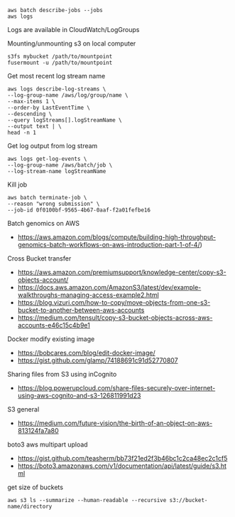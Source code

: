     aws batch describe-jobs --jobs
    aws logs

Logs are available in CloudWatch/LogGroups

Mounting/unmounting s3 on local computer

    s3fs mybucket /path/to/mountpoint
    fusermount -u /path/to/mountpoint

Get most recent log stream name

    aws logs describe-log-streams \
    --log-group-name /aws/log/group/name \
    --max-items 1 \
    --order-by LastEventTime \
    --descending \
    --query logStreams[].logStreamName \
    --output text | \
    head -n 1

Get log output from log stream

    aws logs get-log-events \
    --log-group-name /aws/batch/job \
    --log-stream-name logStreamName
    
Kill job 

    aws batch terminate-job \
    --reason "wrong submission" \
    --job-id 0f0100bf-9565-4b67-0aaf-f2a01fefbe16
 
Batch genomics on AWS

   * https://aws.amazon.com/blogs/compute/building-high-throughput-genomics-batch-workflows-on-aws-introduction-part-1-of-4/)

Cross Bucket transfer

   * <https://aws.amazon.com/premiumsupport/knowledge-center/copy-s3-objects-account/>
   * <https://docs.aws.amazon.com/AmazonS3/latest/dev/example-walkthroughs-managing-access-example2.html>
   * <https://blog.vizuri.com/how-to-copy/move-objects-from-one-s3-bucket-to-another-between-aws-accounts>
   * <https://medium.com/tensult/copy-s3-bucket-objects-across-aws-accounts-e46c15c4b9e1>

Docker modify existing image

   * https://bobcares.com/blog/edit-docker-image/
   * <https://gist.github.com/glamp/74188691c91d52770807>

Sharing files from S3 using inCognito

   * https://blog.powerupcloud.com/share-files-securely-over-internet-using-aws-cognito-and-s3-126811991d23

S3 general

   * https://medium.com/future-vision/the-birth-of-an-object-on-aws-813124fa7a80

boto3 aws multipart upload

   * https://gist.github.com/teasherm/bb73f21ed2f3b46bc1c2ca48ec2c1cf5
   * https://boto3.amazonaws.com/v1/documentation/api/latest/guide/s3.html
   
get size of buckets

    aws s3 ls --summarize --human-readable --recursive s3://bucket-name/directory

